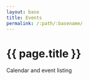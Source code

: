 ```yaml
---
layout: base
title: Events
permalink: /:path/:basename/
---
```

# {{ page.title }}

Calendar and event listing